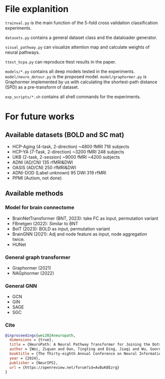 # File explanition

`trainval.py` is the main function of the 5-fold cross validation classification experiments. 

`datasets.py` contains a general dataset class and the dataloader generator.

`visual_pathway.py` can visualize attention map and calculate weights of neural pathways.

`ttest_hcpa.py` can reproduce ttest results in the paper.

`models/*.py` contains all deep models tested in the experiments. `model/neuro_detour.py` is the proposed model. `model/graphormer.py` is Graphormer implemented by us with calculating the shortest-path distance (SPD) as a pre-transform of dataset.

`exp_scripts/*.sh` contains all shell commands for the experiments.

# For future works

## Available datasets (BOLD and SC mat)

 * HCP-Aging (4-task, 2-direction) ~4800 fMRI 716 subjects
 * HCP-YA (7-Task, 2-direction) ~3200 fMRI 248 subjects
 * UKB (2-task, 2-session) ~9000 fMRI ~4200 subjects
 * ADNI (AD/CN) 135 rfMRI&DWI
 * OASIS (AD/CN) 250 rfMRI&DWI
 * ADNI-DOD (Label unknown) 95 DWI 319 rfMRI
 * PPMI (Autism, not done)

## Available methods

### Model for brain connectome

 * BrainNetTransformer (BNT, 2023): take FC as input, permutation variant
 * FBnetgen (2022): Similar to BNT
 * BolT (2023): BOLD as input, permutation variant
 * BrainGNN (2021): Adj and node feature as input, node aggregation twice.
 * HUNet

### General graph transformer

 * Graphormer (2021)
 * NAGphormer (2022)

### General GNN

 * GCN
 * GIN
 * SAGE
 * SGC

### Cite
````bibtex
@inproceedings{wei2024neuropath,
  dimensions = {true},
  title = {NeuroPath: A Neural Pathway Transformer for Joining the Dots of Human Connectomes},
  author = {Wei, Ziquan and Dan, Tingting and Ding, Jiaqi and Wu, Guorong},
  booktitle = {The Thirty-eighth Annual Conference on Neural Information Processing Systems},
  year = {2024},
  publisher = {NeurIPS},
  url = {https://openreview.net/forum?id=AvBuK8Ezrg}
}
````